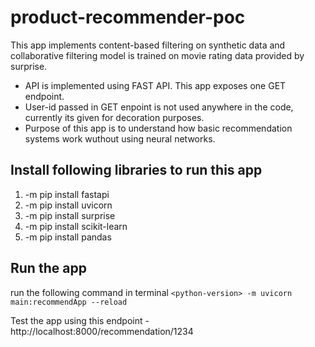 # product-recommender-poc
This app implements content-based filtering on synthetic data and collaborative filtering model is trained on movie rating data provided by surprise.
- API is implemented using FAST API. This app exposes one GET endpoint.
- User-id passed in GET enpoint is not used anywhere in the code, currently its given for decoration purposes.
- Purpose of this app is to understand how basic recommendation systems work wuthout using neural networks.

## Install following libraries to run this app
1. <python-version> -m pip install fastapi
2. <python-version> -m pip install uvicorn
3. <python-version> -m pip install surprise
4. <python-version> -m pip install scikit-learn
5. <python-version> -m pip install pandas

## Run the app
run the following command in terminal 
```<python-version> -m uvicorn main:recommendApp --reload```

Test the app using this endpoint - http://localhost:8000/recommendation/1234
